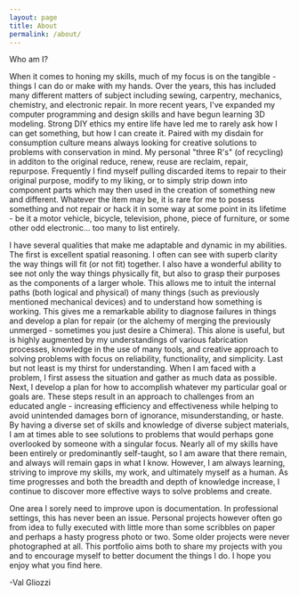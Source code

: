 ```yaml
---
layout: page
title: About
permalink: /about/
---
```


Who am I?

When it comes to honing my skills, much of my focus is on the tangible - things I can do or make with my hands. Over the years, this has included many different matters of subject including sewing, carpentry, mechanics, chemistry, and electronic repair. In more recent years, I've expanded my computer programming and design skills and have begun learning 3D modeling. Strong DIY ethics my entire life have led me to rarely ask how I can get something, but how I can create it. Paired with my disdain for consumption culture means always looking for creative solutions to problems with conservation in mind. My personal "three R's" (of recycling) in additon to the original reduce, renew, reuse are reclaim, repair, repurpose. Frequently I find myself pulling discarded items to repair to their original purpose, modify to my liking, or to simply strip down into component parts which may then used in the creation of something new and different. Whatever the item may be, it is rare for me to posess something and not repair or hack it in some way at some point in its lifetime - be it a motor vehicle, bicycle, television, phone, piece of furniture, or some other odd electronic... too many to list entirely.

I have several qualities that make me adaptable and dynamic in my abilities. The first is excellent spatial reasoning. I often can see with superb clarity the way things will fit (or not fit) together. I also have a wonderful ability to see not only the way things physically fit, but also to grasp their purposes as the components of a larger whole. This allows me to intuit the internal paths (both logical and physical) of many things (such as previously mentioned mechanical devices) and to understand how something is working. This gives me a remarkable ability to diagnose failures in things and develop a plan for repair (or the alchemy of merging the previously unmerged - sometimes you just desire a Chimera). This alone is useful, but is highly augmented by my understandings of various fabrication processes, knowledge in the use of many tools, and creative approach to solving problems with focus on reliability, functionality, and simplicity. Last but not least is my thirst for understanding. When I am faced with a problem, I first assess the situation and gather as much data as possible. Next, I develop a plan for how to accomplish whatever my particular goal or goals are. These steps result in an approach to challenges from an educated angle - increasing efficiency and effectiveness while helping to avoid unintended damages born of ignorance, misunderstanding, or haste. By having a diverse set of skills and knowledge of diverse subject materials, I am at times able to see solutions to problems that would perhaps gone overlooked by someone with a singular focus. Nearly all of my skills have been entirely or predominantly self-taught, so I am aware that there remain, and always will remain gaps in what I know. However, I am always learning, striving to improve my skills, my work, and ultimately myself as a human. As time progresses and both the breadth and depth of knowledge increase, I continue to discover more effective ways to solve problems and create. 

One area I sorely need to improve upon is documentation. In professional settings, this has never been an issue. Personal projects however often go from idea to fully executed with little more than some scribbles on paper and perhaps a hasty progress photo or two. Some older projects were never photographed at all. This portfolio aims both to share my projects with you and to encourage myself to better document the things I do. I hope you enjoy what you find here.
  
  -Val Gliozzi